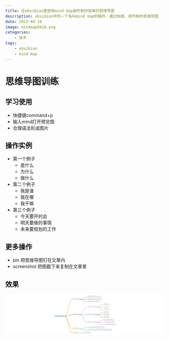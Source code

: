 ```yaml
---
title: 在obsibian里使用mind map插件制作简单的思维导图
description: obsibian中的一个名叫mind map的插件，通过标题、序列制作思维导图
date: 2023-04-18
image: mindmap0418.png
categories:
    - 技术
tags:
    - obsibian
    - mind map
---
```



# 思维导图训练
## 学习使用
- 快捷键command+p
- 输入mind打开预览图
- 合理语法形成图片
## 操作实例
- 第一个例子
  - 是什么
  - 为什么
  - 做什么
- 第二个例子
  - 我是谁
  - 我在哪
  - 我干嘛
- 第三个例子
  - 今天要开的会
  - 明天要做的事情
  - 未来要规划的工作
## 更多操作
- pin 把思维导图钉在文章内
- screenshot 把图截下来复制在文章里
## 效果
![思维导图](mindmap0418.png)
